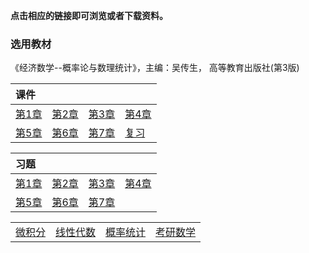 **点击相应的链接即可浏览或者下载资料。**

### 选用教材

《经济数学--概率论与数理统计》，主编：吴传生， 高等教育出版社(第3版)

| **课件**                                 |                                          |                                          |                                          |
| :--------------------------------------- | :--------------------------------------- | :--------------------------------------- | :--------------------------------------- |
| <a href='./docs/ppt_chap1.pdf'>第1章</a> | <a href='./docs/ppt_chap2.pdf'>第2章</a> | <a href='./docs/ppt_chap3.pdf'>第3章</a> | <a href='./docs/ppt_chap4.pdf'>第4章</a> |
| <a href='./docs/ppt_chap5.pdf'>第5章</a> | <a href='./docs/ppt_chap6.pdf'>第6章</a> | <a href='./docs/ppt_chap7.pdf'>第7章</a> | <a href='./docs/ppt_fx1'>复习</a>        |

| **习题**                              |                                       |                                       |                                       |
| :------------------------------------ | :------------------------------------ | :------------------------------------ | :------------------------------------ |
| <a href='./docs/xsim_chap1'>第1章</a> | <a href='./docs/xsim_chap2'>第2章</a> | <a href='./docs/xsim_chap3'>第3章</a> | <a href='./docs/xsim_chap4'>第4章</a> |
| <a href='./docs/xsim_chap5'>第5章</a> | <a href='./docs/xsim_chap6'>第6章</a> | <a href='./docs/xsim_chap7'>第7章</a> |                                       |







|                                   |                                      |                                      |                                |
| :-------------------------------- | :----------------------------------- | :----------------------------------- | :----------------------------- |
| <a href='../wjf/index'>微积分</a> | <a href='../xxds/index'>线性代数</a> | <a href='../gltj/index'>概率统计</a> | <a href='../kysx'>考研数学</a> |

